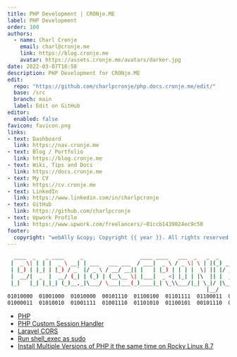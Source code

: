 ```yaml
---
title: PHP Development | CRONje.ME
label: PHP Development
order: 100
authors:
  - name: Charl Cronje
    email: charl@cronje.me
    link: https://blog.cronje.me
    avatar: https://assets.cronje.me/avatars/darker.jpg
date: 2022-03-07T16:58
description: PHP Development for CRONje.ME
edit:
  repo: "https://github.com/charlpcronje/php.docs.cronje.me/edit/"
  base: /src
  branch: main
  label: Edit on GitHub
editor:
  enabled: false
favicon: favicon.png
links:
- text: Dashboard
  link: https://nav.cronje.me
- text: Blog / Portfolio
  link: https://blog.cronje.me
- text: Wiki, Tips and Docs 
  link: https://docs.cronje.me
- text: My CV
  link: https://cv.cronje.me
- text: LinkedIn
  link: https://www.linkedin.com/in/charlpcronje
- text: GitHub
  link: https://github.com/charlpcronje
- text: Upwork Profile
  link: https://www.upwork.com/freelancers/~01ccb1439024ec9c50
footer:
  copyright: "webAlly &copy; Copyright {{ year }}. All rights reserved."
---
```

<script type="text/javascript">(function(w,s){var e=document.createElement("script");e.type="text/javascript";e.async=true;e.src="https://cdn.pagesense.io/js/webally/f2527eebee974243853bcd47b32631f4.js";var x=document.getElementsByTagName("script")[0];x.parentNode.insertBefore(e,x);})(window,"script");</script>
```sh
  ____  _   _ ____     _                  ____ ____   ___  _   _  _        __  __ _____ 
 |  _ \| | | |  _ \ __| | ___   ___ ___  / ___|  _ \ / _ \| \ | |(_) ___  |  \/  | ____|
 | |_) | |_| | |_) / _` |/ _ \ / __/ __|| |   | |_) | | | |  \| || |/ _ \ | |\/| |  _|  
 |  __/|  _  |  __/ (_| | (_) | (__\__ \| |___|  _ <| |_| | |\  || |  __/_| |  | | |___ 
 |_|   |_| |_|_| (_)__,_|\___/ \___|___(_)____|_| \_\\___/|_| \_|/ |\___(_)_|  |_|_____|
                                                               |__/                      
01010000  01001000  01010000  00101110  01100100  01101111  01100011  01110011  00101110 
01000011  01010010  01001111  01001110  01101010  01100101  00101110  01001101  01000101                                
```

- [PHP](./php/README.md)
- [PHP Custom Session Handler](./php/session.md) 
- [Laravel CORS](./php/laravel/cors.md)
- [Run shell_exec as sudo](./php/shellExec/README.md)
- [Install Multiple Versions of PHP it the same time on Rocky Linux 8.7](./php/installMultiplePhp.md)
